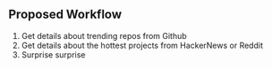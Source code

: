 ## Proposed Workflow

1. Get details about trending repos from Github
2. Get details about the hottest projects from HackerNews or Reddit
3. Surprise surprise

